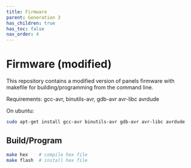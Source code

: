 ```yaml
---
title: Firmware
parent: Generation 3
has_children: true
has_toc: false
nav_order: 4
---
```


# Firmware (modified)

This repository contains a modified version of panels firmware with makefile for building/programming from the command line.

Requirements: gcc-avr, binutils-avr, gdb-avr avr-libc avrdude

On ubuntu:

```bash
sudo apt-get install gcc-avr binutils-avr gdb-avr avr-libc avrdude
```

## Build/Program

```sh
make hex    # compile hex file
make flash  # install hex file
```
